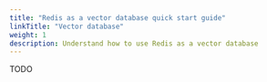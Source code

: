 ```yaml
---
title: "Redis as a vector database quick start guide"
linkTitle: "Vector database"
weight: 1
description: Understand how to use Redis as a vector database
---
```


TODO